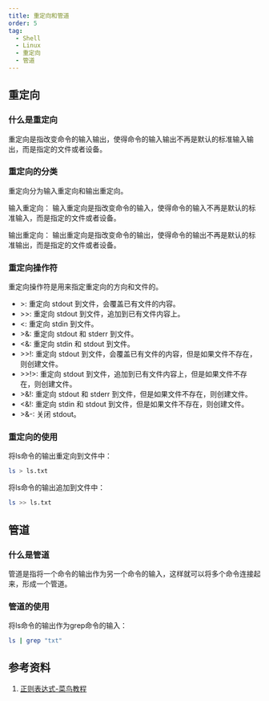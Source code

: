 ```yaml
---
title: 重定向和管道
order: 5
tag:
  - Shell
  - Linux
  - 重定向
  - 管道
---
```


## 重定向

### 什么是重定向

重定向是指改变命令的输入输出，使得命令的输入输出不再是默认的标准输入输出，而是指定的文件或者设备。

### 重定向的分类

重定向分为输入重定向和输出重定向。

输入重定向：
输入重定向是指改变命令的输入，使得命令的输入不再是默认的标准输入，而是指定的文件或者设备。

输出重定向：
输出重定向是指改变命令的输出，使得命令的输出不再是默认的标准输出，而是指定的文件或者设备。

### 重定向操作符

重定向操作符是用来指定重定向的方向和文件的。

* \>: 重定向 stdout 到文件，会覆盖已有文件的内容。
* \>\>: 重定向 stdout 到文件，追加到已有文件内容上。
* \<: 重定向 stdin 到文件。
* \>\&: 重定向 stdout 和 stderr 到文件。
* \<\&: 重定向 stdin 和 stdout 到文件。
* \>\>!: 重定向 stdout 到文件，会覆盖已有文件的内容，但是如果文件不存在，则创建文件。
* \>\>!\>: 重定向 stdout 到文件，追加到已有文件内容上，但是如果文件不存在，则创建文件。
* \>\&!: 重定向 stdout 和 stderr 到文件，但是如果文件不存在，则创建文件。
* \<\&!: 重定向 stdin 和 stdout 到文件，但是如果文件不存在，则创建文件。
* \>&-: 关闭 stdout。

### 重定向的使用

将ls命令的输出重定向到文件中：

```bash
ls > ls.txt
```

将ls命令的输出追加到文件中：

```Bash
ls >> ls.txt
```

## 管道
### 什么是管道

管道是指将一个命令的输出作为另一个命令的输入，这样就可以将多个命令连接起来，形成一个管道。

### 管道的使用

将ls命令的输出作为grep命令的输入：

```Bash
ls | grep "txt"
```

## 参考资料

1. [正则表达式-菜鸟教程](https://www.runoob.com/regexp/regexp-tutorial.html)